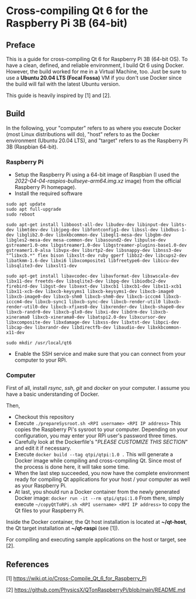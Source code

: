 # Cross-compiling Qt 6 for the Raspberry Pi 3B (64-bit)

## Preface

This is a guide for cross-compiling Qt 6 for Raspberry Pi 3B (64-bit OS).
To have a clean, defined, and reliable environment, I build Qt 6 using Docker. However, the build worked for me in a Virtual Machine, too. Just be sure to use a **Ubuntu 20.04 LTS (Focal Fossa)** VM if you don't use Docker since the build will fail with the latest Ubuntu version.

This guide is heavily inspired by [1] and [2].

## Build

In the following, your "computer" refers to as where you execute Docker (most Linux distributions will do), "host" refers to as the Docker environment (Ubuntu 20.04 LTS), and "target" refers to as the Raspberry Pi 3B (Raspbian 64-bit).

### Raspberry Pi

- Setup the Raspberry Pi using a 64-bit image of Raspbian (I used the *2022-04-04-raspios-bullseye-arm64.img.xz* image) from the official Raspberry Pi homepage).
- Install the required software

```
sudo apt update
sudo apt full-upgrade
sudo reboot

sudo apt-get install libboost-all-dev libudev-dev libinput-dev libts-dev libmtdev-dev libjpeg-dev libfontconfig1-dev libssl-dev libdbus-1-dev libglib2.0-dev libxkbcommon-dev libegl1-mesa-dev libgbm-dev libgles2-mesa-dev mesa-common-dev libasound2-dev libpulse-dev gstreamer1.0-omx libgstreamer1.0-dev libgstreamer-plugins-base1.0-dev  gstreamer1.0-alsa libvpx-dev libsrtp2-dev libsnappy-dev libnss3-dev "^libxcb.*" flex bison libxslt-dev ruby gperf libbz2-dev libcups2-dev libatkmm-1.6-dev libxi6 libxcomposite1 libfreetype6-dev libicu-dev libsqlite3-dev libxslt1-dev

sudo apt-get install libavcodec-dev libavformat-dev libswscale-dev libx11-dev freetds-dev libsqlite3-dev libpq-dev libiodbc2-dev firebird-dev libgst-dev libxext-dev libxcb1 libxcb1-dev libx11-xcb1 libx11-xcb-dev libxcb-keysyms1 libxcb-keysyms1-dev libxcb-image0 libxcb-image0-dev libxcb-shm0 libxcb-shm0-dev libxcb-icccm4 libxcb-icccm4-dev libxcb-sync1 libxcb-sync-dev libxcb-render-util0 libxcb-render-util0-dev libxcb-xfixes0-dev libxrender-dev libxcb-shape0-dev libxcb-randr0-dev libxcb-glx0-dev libxi-dev libdrm-dev libxcb-xinerama0 libxcb-xinerama0-dev libatspi2.0-dev libxcursor-dev libxcomposite-dev libxdamage-dev libxss-dev libxtst-dev libpci-dev libcap-dev libxrandr-dev libdirectfb-dev libaudio-dev libxkbcommon-x11-dev

sudo mkdir /usr/local/qt6
```

- Enable the SSH service and make sure that you can connect from your computer to your RPi.

### Computer

First of all, install *rsync*, *ssh*, *git* and *docker* on your computer. I assume you have a basic understanding of Docker.

Then,

- Checkout this repository
- Execute `./prepareSysroot.sh <RPI username> <RPI IP address>`
  This copies the Raspberry Pi's sysroot to your computer. Depending on your configuration, you may enter your RPi user's password three times.
- Carefully look at the Dockerfile's "*PLEASE CUSTOMIZE THIS SECTION*" and edit it if necessary.
- Execute `docker build --tag qtpi/qtpi:1.0 .`
  This will generate a Docker image while compiling and cross-compiling Qt. Since most of the process is done here, it will take some time.
- When the last step succeeded, you now have the complete environment ready for compiling Qt applications for your host / your computer as well as your Raspberry Pi.
- At last, you should run a Docker container from the newly generated Docker image: `docker run -it --rm qtpi/qtpi:1.0`
  From there, simply execute `~/copyQtToRPi.sh <RPI username> <RPI IP address>`
  to copy the Qt files to your Raspberry Pi.

Inside the Docker container, the Qt host installation is located at **~/qt-host**, the Qt target installation at **~/qt-raspi** (see [1]).

For compiling and executing sample applications on the host or target, see [2].

## References

[1] https://wiki.qt.io/Cross-Compile_Qt_6_for_Raspberry_Pi

[2] https://github.com/PhysicsX/QTonRaspberryPi/blob/main/README.md
